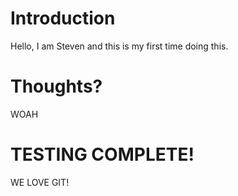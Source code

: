 # Introduction

Hello, I am Steven and this is my first time doing this.

# Thoughts?

WOAH

# TESTING COMPLETE!

WE LOVE GIT!
